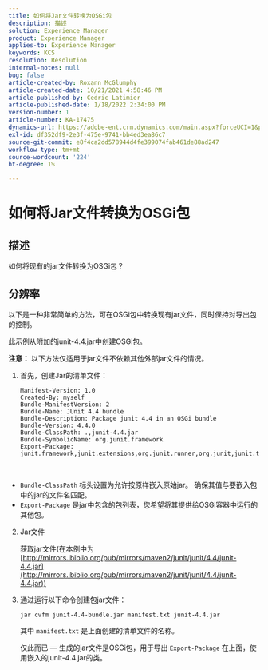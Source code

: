 ```yaml
---
title: 如何将Jar文件转换为OSGi包
description: 描述
solution: Experience Manager
product: Experience Manager
applies-to: Experience Manager
keywords: KCS
resolution: Resolution
internal-notes: null
bug: false
article-created-by: Roxann McGlumphy
article-created-date: 10/21/2021 4:58:46 PM
article-published-by: Cedric Latimier
article-published-date: 1/18/2022 2:34:00 PM
version-number: 1
article-number: KA-17475
dynamics-url: https://adobe-ent.crm.dynamics.com/main.aspx?forceUCI=1&pagetype=entityrecord&etn=knowledgearticle&id=94505726-9032-ec11-b6e5-000d3a5ba97a
exl-id: df352df9-2e3f-475e-9741-bb4ed3ea86c7
source-git-commit: e8f4ca2dd578944d4fe399074fab461de88ad247
workflow-type: tm+mt
source-wordcount: '224'
ht-degree: 1%

---
```


# 如何将Jar文件转换为OSGi包

## 描述


如何将现有的jar文件转换为OSGi包？


## 分辨率


以下是一种非常简单的方法，可在OSGi包中转换现有jar文件，同时保持对导出包的控制。

此示例从附加的junit-4.4.jar中创建OSGi包。

<b>注意：</b> 以下方法仅适用于jar文件不依赖其他外部jar文件的情况。



1. 首先，创建Jar的清单文件：

   ```
   Manifest-Version: 1.0
   Created-By: myself
   Bundle-ManifestVersion: 2
   Bundle-Name: JUnit 4.4 bundle
   Bundle-Description: Package junit 4.4 in an OSGi bundle
   Bundle-Version: 4.4.0
   Bundle-ClassPath: .,junit-4.4.jar
   Bundle-SymbolicName: org.junit.framework
   Export-Package: junit.framework,junit.extensions,org.junit.runner,org.junit,junit.textui
   ```

 
- `Bundle-ClassPath` 标头设置为允许按原样嵌入原始jar。 确保其值与要嵌入包中的jar的文件名匹配。
- `Export-Package` 是jar中包含的包列表，您希望将其提供给OSGi容器中运行的其他包。
2. Jar文件

    获取jar文件(在本例中为[http://mirrors.ibiblio.org/pub/mirrors/maven2/junit/junit/4.4/junit-4.4.jar](http://mirrors.ibiblio.org/pub/mirrors/maven2/junit/junit/4.4/junit-4.4.jar))
    
3. 通过运行以下命令创建包jar文件：


   ```
   jar cvfm junit-4.4-bundle.jar manifest.txt junit-4.4.jar
   ```



   其中 `manifest.txt` 是上面创建的清单文件的名称。



   仅此而已 — 生成的jar文件是OSGi包，用于导出 `Export-Package` 在上面，使用嵌入的junit-4.4.jar的类。
